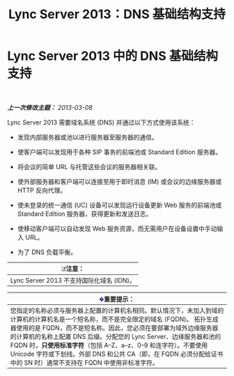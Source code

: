 ﻿---
title: Lync Server 2013：DNS 基础结构支持
TOCTitle: 域名系统 (DNS) 基础结构支持
ms:assetid: 37777c16-94ce-436d-b517-bcf53a564513
ms:mtpsurl: https://technet.microsoft.com/zh-cn/library/Gg425850(v=OCS.15)
ms:contentKeyID: 49312493
ms.date: 05/19/2016
mtps_version: v=OCS.15
ms.translationtype: HT
---

# Lync Server 2013 中的 DNS 基础结构支持

 

_**上一次修改主题：** 2013-03-08_

Lync Server 2013 需要域名系统 (DNS) 并通过以下方式使用该系统：

  - 发现内部服务器或池以进行服务器至服务器的通信。

  - 使客户端可以发现用于各种 SIP 事务的前端池或 Standard Edition 服务器。

  - 将会议的简单 URL 与托管这些会议的服务器相关联。

  - 使外部服务器和客户端可以连接至用于即时消息 (IM) 或会议的边缘服务器或 HTTP 反向代理。

  - 使未登录的统一通信 (UC) 设备可以发现运行设备更新 Web 服务的前端池或 Standard Edition 服务器，获得更新和发送日志。

  - 使移动客户端可以自动发现 Web 服务资源，而无需用户在设备设置中手动输入 URL。

  - 为了 DNS 负载平衡。

<table>
<thead>
<tr class="header">
<th><img src="images/Dn783119.note(OCS.15).gif" title="note" alt="note" />注意：</th>
</tr>
</thead>
<tbody>
<tr class="odd">
<td>Lync Server 2013 不支持国际化域名 (IDN)。</td>
</tr>
</tbody>
</table>


<table>
<thead>
<tr class="header">
<th><img src="images/Gg398794.important(OCS.15).gif" title="important" alt="important" />重要提示：</th>
</tr>
</thead>
<tbody>
<tr class="odd">
<td>您指定的名称必须与服务器上配置的计算机名相同。默认情况下，未加入到域的计算机的计算机名是一个短名称，而不是完全限定的域名 (FQDN)。 拓扑生成器使用的是 FQDN，而不是短名称。因此，您必须在要部署为域外边缘服务器的计算机的名称上配置 DNS 后缀。分配您的 Lync Server、边缘服务器和池的 FQDN 时，<strong>只使用标准字符</strong>（包括 A–Z、a–z、0–9 和连字符）。不要使用 Unicode 字符或下划线。外部 DNS 和公共 CA（即，在 FQDN 必须分配给证书中的 SN 时）通常不支持在 FQDN 中使用非标准字符。</td>
</tr>
</tbody>
</table>


